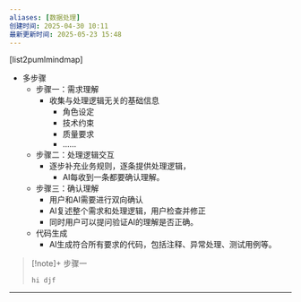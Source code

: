 ```yaml
---
aliases: [数据处理]
创建时间: 2025-04-30 10:11
最新更新时间: 2025-05-23 15:48
---
```



[list2pumlmindmap]

- 多步骤
	- 步骤一：需求理解
		- 收集与处理逻辑无关的基础信息
			- 角色设定
			- 技术约束
			- 质量要求
			- ……
	- 步骤二：处理逻辑交互
		- 逐步补充业务规则，逐条提供处理逻辑，
			- AI每收到一条都要确认理解。
	- 步骤三：确认理解
		- 用户和AI需要进行双向确认
		- AI复述整个需求和处理逻辑，用户检查并修正
		- 同时用户可以提问验证AI的理解是否正确。
	- 代码生成
		- AI生成符合所有要求的代码，包括注释、异常处理、测试用例等。



>[!note]+ 步骤一
>```nihao
>hi djf
---


